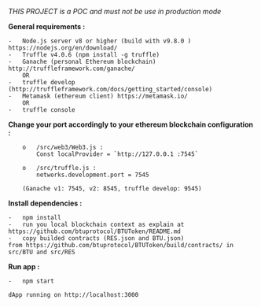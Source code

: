 *THIS PROJECT is a POC and must not be use in production mode*

**General requirements :**
    
    -	Node.js server v8 or higher (build with v9.8.0 ) https://nodejs.org/en/download/ 
    -	Truffle v4.0.6 (npm install -g truffle)
    -	Ganache (personal Ethereum blockchain) http://truffleframework.com/ganache/
        OR
    -   truffle develop (http://truffleframework.com/docs/getting_started/console)
    -	Metamask (ethereum client) https://metamask.io/ 
        OR
    -   truffle console 

**Change your port accordingly to your ethereum blockchain configuration :**

        o	/src/web3/Web3.js : 
            Const localProvider = `http://127.0.0.1 :7545`
    
        o	/src/truffle.js :
            networks.development.port = 7545

        (Ganache v1: 7545, v2: 8545, truffle develop: 9545)

**Install dependencies :**

    -	npm install
    -   run you local blockchain context as explain at https://github.com/btuprotocol/BTUToken/README.md
    -   copy builded contracts (RES.json and BTU.json) 
    from https://github.com/btuprotocol/BTUToken/build/contracts/ in src/BTU and src/RES

**Run app :**  

    -   npm start

    dApp running on http://localhost:3000
